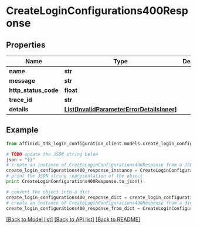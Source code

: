 # CreateLoginConfigurations400Response

## Properties

| Name                 | Type                                                                                | Description | Notes      |
| -------------------- | ----------------------------------------------------------------------------------- | ----------- | ---------- |
| **name**             | **str**                                                                             |             |
| **message**          | **str**                                                                             |             |
| **http_status_code** | **float**                                                                           |             |
| **trace_id**         | **str**                                                                             |             |
| **details**          | [**List[InvalidParameterErrorDetailsInner]**](InvalidParameterErrorDetailsInner.md) |             | [optional] |

## Example

```python
from affinidi_tdk_login_configuration_client.models.create_login_configurations400_response import CreateLoginConfigurations400Response

# TODO update the JSON string below
json = "{}"
# create an instance of CreateLoginConfigurations400Response from a JSON string
create_login_configurations400_response_instance = CreateLoginConfigurations400Response.from_json(json)
# print the JSON string representation of the object
print CreateLoginConfigurations400Response.to_json()

# convert the object into a dict
create_login_configurations400_response_dict = create_login_configurations400_response_instance.to_dict()
# create an instance of CreateLoginConfigurations400Response from a dict
create_login_configurations400_response_from_dict = CreateLoginConfigurations400Response.from_dict(create_login_configurations400_response_dict)
```

[[Back to Model list]](../README.md#documentation-for-models) [[Back to API list]](../README.md#documentation-for-api-endpoints) [[Back to README]](../README.md)
